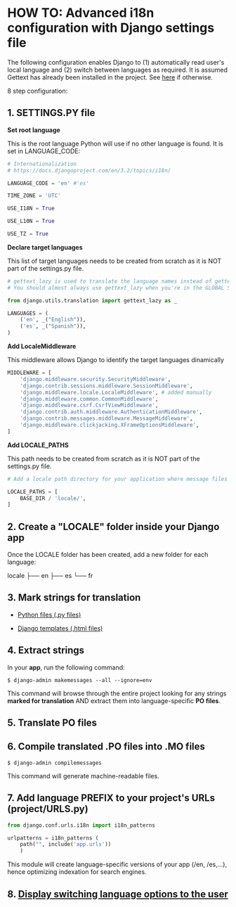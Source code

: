 # HOW TO: Advanced i18n configuration with Django settings file

The following configuration enables Django to (1) automatically read user's local language and (2) switch between languages as required.
It is assumed Gettext has already been installed in the project. See [here](/assets/django/README.md) if otherwise.

8 step configuration:

## 1. SETTINGS.PY file

**Set root language**

This is the root language Python will use if no other language is found.
It is set in LANGUAGE_CODE:
``` Python
# Internationalization
# https://docs.djangoproject.com/en/3.2/topics/i18n/

LANGUAGE_CODE = 'en' #'es'

TIME_ZONE = 'UTC'

USE_I18N = True

USE_L10N = True

USE_TZ = True

```
**Declare target languages**

This list of target languages needs to be created from scratch as it is NOT part of the settings.py file.
``` Python
# gettext_lazy is used to translate the language names instead of gettext to prevent circular imports.
# You should almost always use gettext_lazy when you're in the GLOBAL SCOPE.

from django.utils.translation import gettext_lazy as _

LANGUAGES = (
    ('en', _("English")),
    ('es', _("Spanish")),
)
```
**Add LocaleMiddleware**

This middleware allows Django to identify the target languages dinamically
``` Python
MIDDLEWARE = [
    'django.middleware.security.SecurityMiddleware',
    'django.contrib.sessions.middleware.SessionMiddleware',
    'django.middleware.locale.LocaleMiddleware', # added manually
    'django.middleware.common.CommonMiddleware',
    'django.middleware.csrf.CsrfViewMiddleware',
    'django.contrib.auth.middleware.AuthenticationMiddleware',
    'django.contrib.messages.middleware.MessageMiddleware',
    'django.middleware.clickjacking.XFrameOptionsMiddleware',
]
```
**Add LOCALE_PATHS**

This path needs to be created from scratch as it is NOT part of the settings.py file.
``` Python
# Add a locale path directory for your application where message files will reside:

LOCALE_PATHS = [
    BASE_DIR / 'locale/',
]
```
## 2. Create a "LOCALE" **folder** inside your Django **app**

Once the LOCALE folder has been created, add a new folder for each language:

locale
├── en
├── es
└── fr

## 3. Mark strings for translation

- [Python files (\.py files)](/assets/python/gettext/README.md)
 
- [Django templates (\.html files)](/assets/django/templates_mark_for_translation/README.md)

## 4. Extract strings

In your **app**, run the following command:
``` Linux
$ django-admin makemessages --all --ignore=env
```
This command will browse through the entire project looking for any strings **marked for translation** AND extract them into language-specific **PO files**.

## 5. Translate PO files

## 6. Compile translated .PO files into .MO files
``` Linux
$ django-admin compilemessages
```
This command will generate machine-readable files.

## 7. Add language PREFIX to your **project**'s URLs (project/URLS.py)
``` Python
from django.conf.urls.i18n import i18n_patterns

urlpatterns = i18n_patterns (
	path("", include('app.urls'))
	)
```
This module will create language-specific versions of your app (/en, /es,...), hence optimizing indexation for search engines.

## 8. [Display switching language options to the user](/assets/django/switch_languages/README.md)